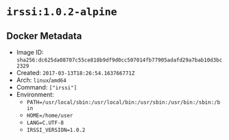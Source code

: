 # `irssi:1.0.2-alpine`

## Docker Metadata

- Image ID: `sha256:dc625da08707c55ce818b9df9d0cc507014fb77905adafd29a7bab10d3bc2329`
- Created: `2017-03-13T18:26:54.163766771Z`
- Arch: `linux`/`amd64`
- Command: `["irssi"]`
- Environment:
  - `PATH=/usr/local/sbin:/usr/local/bin:/usr/sbin:/usr/bin:/sbin:/bin`
  - `HOME=/home/user`
  - `LANG=C.UTF-8`
  - `IRSSI_VERSION=1.0.2`
